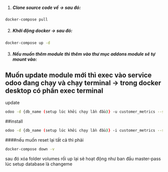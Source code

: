 1. ##### Clone source code về  -> sau đó: 
```bash
docker-compose pull
```
2. ##### Khởi động docker -> sau đó: 
```bash
docker-compose up -d
```
3. ##### Nếu muốn thêm module thì thêm vào thư mục addons module sẽ tự mount vào: 

## Muốn update module mới thì exec vào service odoo đang chạy và chạy terminal -> trong docker desktop có phần exec terminal
update
```bash
odoo -d {db_name (setup lúc khởi chạy lần đầu)} -u customer_metrics --stop-after-init
```
##install
```bash
odoo -d {db_name (setup lúc khởi chạy lần đầu)} -i customer_metrics --stop-after-init
```
####nếu muốn reset lại tất cả thì phải 
```bash
docker-compose down -v
```
sau đó xóa folder volumes
rồi up lại sẽ hoạt động như ban đầu
master-pass lúc setup database là changeme